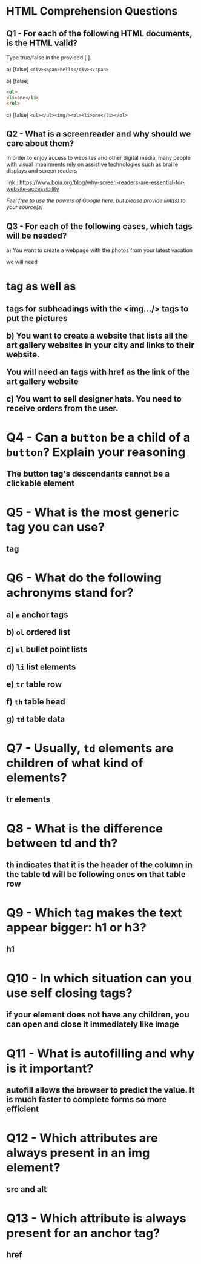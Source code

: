 # HTML Comprehension Questions

## Q1 - For each of the following HTML documents, is the HTML valid?

Type true/false in the provided [ ].

a) [false] `<div><span>hello</div></span>`

b) [false]

```html
<ul>
<li>one</li>
</ol>
```

c) [false] `<ul></ul><img/><ol><li>one</li></ol>`

## Q2 - What is a screenreader and why should we care about them?

In order to enjoy access to websites and other digital media, many people with visual impairments rely on assistive technologies such as braille displays and screen readers 

link :  https://www.boia.org/blog/why-screen-readers-are-essential-for-website-accessibility

_Feel free to use the powers of Google here, but please provide link(s) to your source(s)_

## Q3 - For each of the following cases, which tags will be needed?

a) You want to create a webpage with the photos from your latest vacation 

 we will need <h1> tag as well as <h2> tags for subheadings with the <img.../> tags to put the pictures 

b) You want to create a website that lists all the art gallery websites in your city and links to their website.

You will need an <a> tags with href as the link of the art gallery website

c) You want to sell designer hats. You need to receive orders from the user.

## Q4 - Can a `button` be a child of a `button`? Explain your reasoning 

The button tag's descendants cannot be a clickable element 

## Q5 - What is the most generic tag you can use?
 
 <div> tag

## Q6 - What do the following achronyms stand for?

a) `a` anchor tags

b) `ol` ordered list

c) `ul` bullet point lists

d) `li` list elements

e) `tr` table row

f) `th` table head

g) `td` table data

## Q7 - Usually, `td` elements are children of what kind of elements? 

tr elements

## Q8 - What is the difference between td and th?

th indicates that it is the header of the column in the table 
td will be following ones on that table row 


## Q9 - Which tag makes the text appear bigger: h1 or h3?

h1

## Q10 - In which situation can you use self closing tags?

 if your element does not have any children, you can open and close it immediately like image

## Q11 - What is autofilling and why is it important?

autofill allows the browser to predict the value. 
It is much faster to complete forms so more efficient

## Q12 - Which attributes are always present in an img element?

src and alt

## Q13 - Which attribute is always present for an anchor tag?
 
  href